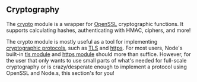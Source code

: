 ## Cryptography

The [crypto](http://nodejs.org/docs/latest/api/crypto.html) module is a wrapper for [OpenSSL](http://en.wikipedia.org/wiki/Openssl) cryptographic functions. It supports calculating hashes, authenticating with HMAC, ciphers, and more!

The crypto module is mostly useful as a tool for implementing [cryptographic protocols](http://en.wikipedia.org/wiki/Cryptographic_protocol), such as [TLS](http://en.wikipedia.org/wiki/Transport_Layer_Security) and [https](http://en.wikipedia.org/wiki/Https). For most users, Node's built-in [tls module](http://nodejs.org/docs/latest/api/tls.html) and [https module](http://nodejs.org/docs/latest/api/https.html) should more than suffice. However, for the user that only wants to use small parts of what's needed for full-scale cryptography or is crazy/desperate enough to implement a protocol using OpenSSL and Node.s, this section's for you!